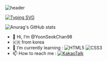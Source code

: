 ![header](https://capsule-render.vercel.app/api?type=venom&height=300&color=gradient&text=welcome%20my%20%20world&section=header&reversal=false&fontAlign=50&animation=fadeIn&textBg=false)



[![Typing SVG](https://readme-typing-svg.demolab.com?font=Oswald&weight=500&size=30&duration=3000&pause=1000&color=FFFFFF&background=8745FF00&random=false&width=435&lines=hi~+guys+my+name+is+Y0_0N98)](https://git.io/typing-svg)



![Anurag's GitHub stats](https://github-readme-stats.vercel.app/api?username=YoonSeokChan98&show_icons=true&theme=cobaltbg_color=00000000)







- 👋 Hi, I’m @YoonSeokChan98
- 🇰🇷 from korea
- 🌱 I’m currently learning :
  ![HTML5](https://img.shields.io/badge/html5-%23E34F26.svg?style=for-the-badge&logo=html5&logoColor=white)
  ![CSS3](https://img.shields.io/badge/css3-%231572B6.svg?style=for-the-badge&logo=css3&logoColor=white)
- 📫 How to reach me :
[![KakaoTalk](https://img.shields.io/badge/kakaotalk-ffcd00.svg?style=for-the-badge&logo=kakaotalk&logoColor=000000)](https://open.kakao.com/o/sZG4P53b)
<!---
YoonSeokChan98/YoonSeokChan98 is a ✨ special ✨ repository because its `README.md` (this file) appears on your GitHub profile.
You can click the Preview link to take a look at your changes.
--->
